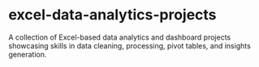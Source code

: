 # excel-data-analytics-projects
A collection of Excel-based data analytics and dashboard projects showcasing skills in data cleaning, processing, pivot tables, and insights generation.
